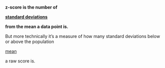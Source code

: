 **z-score is the number of**

[**standard deviations**](http://www.statisticshowto.com/probability-and-statistics/standard-deviation/)

**from the mean a data point is.**

But more technically it’s a measure of how many standard deviations below or above the population

[mean](http://www.statisticshowto.com/mean/)

a raw score is.

